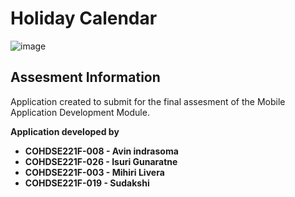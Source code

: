# Holiday Calendar
![image](https://user-images.githubusercontent.com/66766682/225542535-0b7e5f9e-2610-48b2-b4f2-a710c3a17f3b.png)

## Assesment Information

Application created to submit for the final assesment of the Mobile Application Development Module.

<b> Application developed by <b>
- COHDSE221F-008 - Avin indrasoma 
- COHDSE221F-026 - Isuri Gunaratne 
- COHDSE221F-003 - Mihiri Livera
- COHDSE221F-019 - Sudakshi 




